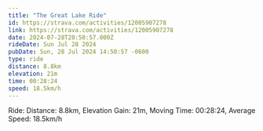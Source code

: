 ```yaml
---
title: "The Great Lake Ride"
id: https://strava.com/activities/12005907278
link: https://strava.com/activities/12005907278
date: 2024-07-28T20:50:57.000Z
rideDate: Sun Jul 28 2024
pubDate: Sun, 28 Jul 2024 14:50:57 -0600
type: ride
distance: 8.8km
elevation: 21m
time: 00:28:24
speed: 18.5km/h
---
```

Ride: Distance: 8.8km, Elevation Gain: 21m, Moving Time: 00:28:24, Average Speed: 18.5km/h